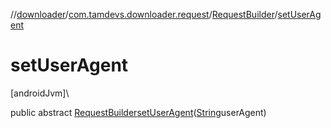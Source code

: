 //[downloader](../../../index.md)/[com.tamdevs.downloader.request](../index.md)/[RequestBuilder](index.md)/[setUserAgent](set-user-agent.md)

# setUserAgent

[androidJvm]\

public abstract [RequestBuilder](index.md)[setUserAgent](set-user-agent.md)([String](https://developer.android.com/reference/kotlin/java/lang/String.html)userAgent)
